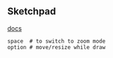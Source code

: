 Sketchpad
-

[docs](https://sketch.io/sketchpad/guide)

````
space  # to switch to zoom mode
option # move/resize while draw
````
